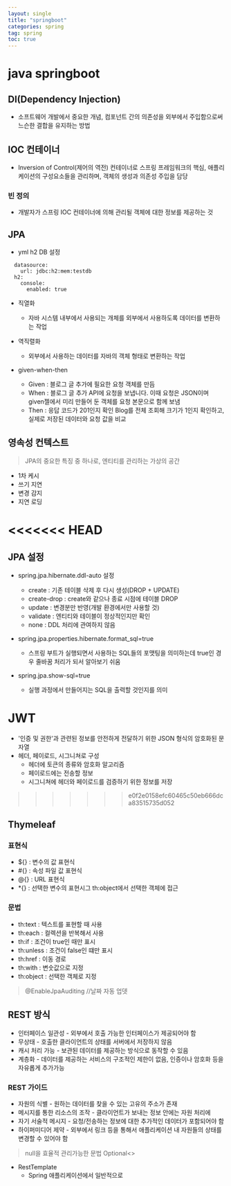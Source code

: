 ```yaml
---
layout: single
title: "springboot"
categories: spring
tag: spring
toc: true
--- 
```


# java springboot

## DI(Dependency Injection)

  -  소프트웨어 개발에서 중요한 개념, 컴포넌트 간의 의존성을 외부에서 주입함으로써 느슨한 결합을 유지하는 방법

## IOC 컨테이너

  - Inversion of Control(제어의 역전) 컨테이너로 스프링 프레임워크의 핵심, 애플리케이션의 구성요소들을 관리하며, 객체의 생성과 의존성 주입을 담당

### 빈 정의 
- 개발자가 스프링 IOC 컨테이너에 의해 관리될  객체에 대한 정보를 제공하는 것 

## JPA

- yml h2 DB 설정
```
  datasource:
    url: jdbc:h2:mem:testdb
  h2:
    console:
      enabled: true
```

- 직열화
  - 자바 시스템 내부에서 사용되는 개체를 외부에서 사용하도록 데이터를 변환하는 작업
- 역직렬화
  - 외부에서 사용하는 데이터를 자바의 객체 형태로 변환하는 작업

- given-when-then
  - Given : 블로그 글 추가에 필요한 요청 객체를 만듬 
  - When : 블로그 글 추가 API에 요청을 보냅니다. 이때 요청은 JSON이며 given젤에서 미리 만들어 둔 객체를 요청 본문으로 함께 보냄
  - Then : 응답 코드가 201인지 확인 Blog를 전체 조회해 크기가 1인지 확인하고,  실제로 저장된 데이터와 요청 값을 비교

## 영속성 컨텍스트
> JPA의 중요한 특징 중 하나로, 엔티티를 관리하는 가상의 공간

- 1차 케시
- 쓰기 지연
- 변경 감지
- 지연 로딩

<<<<<<< HEAD
=======
## JPA 설정

- spring.jpa.hibernate.ddl-auto 설정
  - create : 기존 테이블 삭제 후 다시 생성(DROP + UPDATE)
  - create-drop : create와 같으나 종료 시점에 테이블 DROP
  - update : 변경분만 반영(개발 환경에서만 사용할 것)
  - validate : 엔티티와 테이블이 정상적인지만 확인
  - none : DDL 처리에 관여하지 않음

- spring.jpa.properties.hibernate.format_sql=true
  - 스프링 부트가 실행되면서 사용하는 SQL들의 포맷팅을 의미하는데 true인 경우 줄바꿈 처리가 되서 알아보기 쉬움

- spring.jpa.show-sql=true
  - 실행 과정에서 만들어지는 SQL을 출력할 것인지를 의미

# JWT

- '인증 및 권한'과 관련된 정보를 안전하게 전달하기 위한 JSON 형식의 암호화된 문자열
- 헤더, 페이로드, 시그니쳐로 구성
  - 헤더에 토큰의 종류와 암호화 알고리즘
  - 페이로드에는 전송할 정보
  - 시그니쳐에 헤더와 페이로드를 검증하기 위한 정보를 저장
>>>>>>> e0f2e0158efc60465c50eb666dca83515735d052


## Thymeleaf

### 표현식

- ${} : 변수의 값 표현식
- #{} : 속성 파일 값 표현식
- @{} : URL 표현식
- *{} : 선택한 변수의 표현시그 th:object에서 선택한 객체에 접근

### 문법

- th:text : 텍스트를 표현할 때 사용
- th:each : 컬렉션을 반복해서 사용
- th:if : 조건이 true인 때만 표시
- th:unless : 조건이 false인 떄만 표시
- th:href : 이동 경로
- th:with : 변숫값으로 지정
- th:object : 선택한 객체로 지정

> @EnableJpaAuditing //날짜 자동 업뎃

## REST 방식

- 인터페이스 일관성 - 외부에서 호출 가능한 인터페이스가 제공되어야 함
- 무상태 - 호출한 클라이언트의 상태를 서버에서 저장하지 않음
- 캐시 처리 가능 - 보관된 데이터를 제공하는 방식으로 동작할 수 있음
- 계층화 - 데이터를 제공하는 서비스의 구조적인 제한이 없음, 인증이나 암호화 등을 자유롭게 추가가능

### REST 가이드

- 자원의 식별 - 원하는 데이터를 찾을 수 있는 고유의 주소가 존재
- 메시지를 통한 리소스의 조작 - 클라이언트가 보내는 정보 안에는 자원 처리에 
- 자기 서술적 메시지 - 요청/전송하는 정보에 대한 추가적인 데이터가 포함되어야 함
- 하이퍼미디어 제약 - 외부에서 링크 등을 통해서 애플리케이션 내 자원들의 상태를 변경할 수 있어야 함

> null을 효율적 관리가능한 문법 Optional<>

- RestTemplate 
  - Spring 애플리케이션에서 일반적으로 